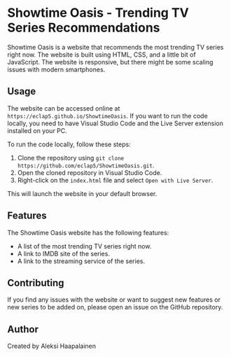 # Showtime Oasis - Trending TV Series Recommendations

Showtime Oasis is a website that recommends the most trending TV series right now. The website is built using HTML, CSS, and a little bit of JavaScript. The website is responsive, but there might be some scaling issues with modern smartphones.

## Usage

The website can be accessed online at `https://eclap5.github.io/ShowtimeOasis`. If you want to run the code locally, you need to have Visual Studio Code and the Live Server extension installed on your PC.

To run the code locally, follow these steps:

1. Clone the repository using `git clone https://github.com/eclap5/ShowtimeOasis.git`.
2. Open the cloned repository in Visual Studio Code.
3. Right-click on the `index.html` file and select `Open with Live Server`.

This will launch the website in your default browser.

## Features

The Showtime Oasis website has the following features:

- A list of the most trending TV series right now.
- A link to IMDB site of the series.
- A link to the streaming service of the series.

## Contributing

If you find any issues with the website or want to suggest new features or new series to be added on, please open an issue on the GitHub repository.

## Author

Created by Aleksi Haapalainen
